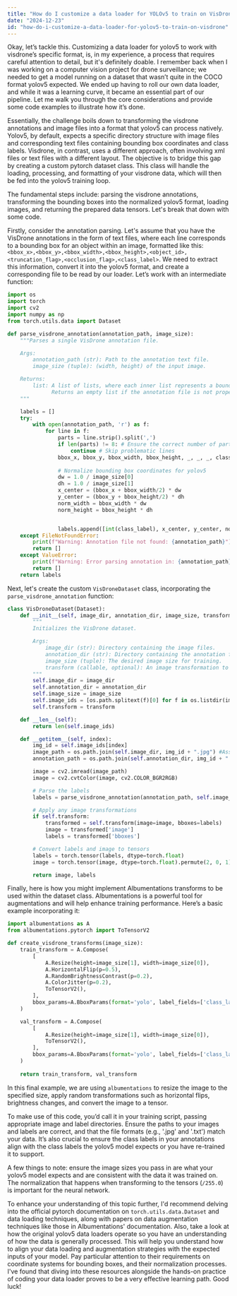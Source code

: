 ```yaml
---
title: "How do I customize a data loader for YOLOv5 to train on VisDrone?"
date: "2024-12-23"
id: "how-do-i-customize-a-data-loader-for-yolov5-to-train-on-visdrone"
---
```


Okay, let’s tackle this. Customizing a data loader for yolov5 to work with visdrone’s specific format, is, in my experience, a process that requires careful attention to detail, but it's definitely doable. I remember back when I was working on a computer vision project for drone surveillance; we needed to get a model running on a dataset that wasn’t quite in the COCO format yolov5 expected. We ended up having to roll our own data loader, and while it was a learning curve, it became an essential part of our pipeline. Let me walk you through the core considerations and provide some code examples to illustrate how it’s done.

Essentially, the challenge boils down to transforming the visdrone annotations and image files into a format that yolov5 can process natively. Yolov5, by default, expects a specific directory structure with image files and corresponding text files containing bounding box coordinates and class labels. Visdrone, in contrast, uses a different approach, often involving xml files or text files with a different layout. The objective is to bridge this gap by creating a custom pytorch dataset class. This class will handle the loading, processing, and formatting of your visdrone data, which will then be fed into the yolov5 training loop.

The fundamental steps include: parsing the visdrone annotations, transforming the bounding boxes into the normalized yolov5 format, loading images, and returning the prepared data tensors. Let's break that down with some code.

Firstly, consider the annotation parsing. Let's assume that you have the VisDrone annotations in the form of text files, where each line corresponds to a bounding box for an object within an image, formatted like this: `<bbox_x>,<bbox_y>,<bbox_width>,<bbox_height>,<object_id>,<truncation_flag>,<occlusion_flag>,<class_label>`. We need to extract this information, convert it into the yolov5 format, and create a corresponding file to be read by our loader. Let’s work with an intermediate function:

```python
import os
import torch
import cv2
import numpy as np
from torch.utils.data import Dataset

def parse_visdrone_annotation(annotation_path, image_size):
    """Parses a single VisDrone annotation file.

    Args:
        annotation_path (str): Path to the annotation text file.
        image_size (tuple): (width, height) of the input image.

    Returns:
        list: A list of lists, where each inner list represents a bounding box in yolov5 format.
              Returns an empty list if the annotation file is not properly formatted.
    """

    labels = []
    try:
        with open(annotation_path, 'r') as f:
            for line in f:
                parts = line.strip().split(',')
                if len(parts) != 8: # Ensure the correct number of parts per line
                    continue # Skip problematic lines
                bbox_x, bbox_y, bbox_width, bbox_height, _, _, _, class_label = map(int, parts)
                
                # Normalize bounding box coordinates for yolov5
                dw = 1.0 / image_size[0]
                dh = 1.0 / image_size[1]
                x_center = (bbox_x + bbox_width/2) * dw
                y_center = (bbox_y + bbox_height/2) * dh
                norm_width = bbox_width * dw
                norm_height = bbox_height * dh


                labels.append([int(class_label), x_center, y_center, norm_width, norm_height])
    except FileNotFoundError:
        print(f"Warning: Annotation file not found: {annotation_path}")
        return []
    except ValueError:
        print(f"Warning: Error parsing annotation in: {annotation_path}")
        return []
    return labels

```

Next, let's create the custom `VisDroneDataset` class, incorporating the `parse_visdrone_annotation` function:

```python
class VisDroneDataset(Dataset):
    def __init__(self, image_dir, annotation_dir, image_size, transform=None):
        """
        Initializes the VisDrone dataset.

        Args:
            image_dir (str): Directory containing the image files.
            annotation_dir (str): Directory containing the annotation files.
            image_size (tuple): The desired image size for training.
            transform (callable, optional): An image transformation to be applied.
        """
        self.image_dir = image_dir
        self.annotation_dir = annotation_dir
        self.image_size = image_size
        self.image_ids = [os.path.splitext(f)[0] for f in os.listdir(image_dir) if f.lower().endswith(('.png', '.jpg', '.jpeg'))]
        self.transform = transform

    def __len__(self):
        return len(self.image_ids)

    def __getitem__(self, index):
        img_id = self.image_ids[index]
        image_path = os.path.join(self.image_dir, img_id + ".jpg") #Assuming .jpg, modify if necessary
        annotation_path = os.path.join(self.annotation_dir, img_id + ".txt")

        image = cv2.imread(image_path)
        image = cv2.cvtColor(image, cv2.COLOR_BGR2RGB)

        # Parse the labels
        labels = parse_visdrone_annotation(annotation_path, self.image_size)

        # Apply any image transformations
        if self.transform:
            transformed = self.transform(image=image, bboxes=labels)
            image = transformed['image']
            labels = transformed['bboxes']

        # Convert labels and image to tensors
        labels = torch.tensor(labels, dtype=torch.float)
        image = torch.tensor(image, dtype=torch.float).permute(2, 0, 1)/ 255.0

        return image, labels

```

Finally, here is how you might implement Albumentations transforms to be used within the dataset class. Albumentations is a powerful tool for augmentations and will help enhance training performance. Here’s a basic example incorporating it:

```python
import albumentations as A
from albumentations.pytorch import ToTensorV2

def create_visdrone_transforms(image_size):
    train_transform = A.Compose(
        [
            A.Resize(height=image_size[1], width=image_size[0]),
            A.HorizontalFlip(p=0.5),
            A.RandomBrightnessContrast(p=0.2),
            A.ColorJitter(p=0.2),
            ToTensorV2(),
        ],
        bbox_params=A.BboxParams(format='yolo', label_fields=['class_labels']),
    )

    val_transform = A.Compose(
        [
            A.Resize(height=image_size[1], width=image_size[0]),
            ToTensorV2(),
        ],
        bbox_params=A.BboxParams(format='yolo', label_fields=['class_labels'])
    )
    
    return train_transform, val_transform
```

In this final example, we are using `albumentations` to resize the image to the specified size, apply random transformations such as horizontal flips, brightness changes, and convert the image to a tensor.

To make use of this code, you’d call it in your training script, passing appropriate image and label directories. Ensure the paths to your images and labels are correct, and that the file formats (e.g., '.jpg' and '.txt') match your data. It’s also crucial to ensure the class labels in your annotations align with the class labels the yolov5 model expects or you have re-trained it to support.

A few things to note: ensure the image sizes you pass in are what your yolov5 model expects and are consistent with the data it was trained on. The normalization that happens when transforming to the tensors (`/255.0`) is important for the neural network.

To enhance your understanding of this topic further, I'd recommend delving into the official pytorch documentation on `torch.utils.data.Dataset` and data loading techniques, along with papers on data augmentation techniques like those in Albumentations' documentation. Also, take a look at how the original yolov5 data loaders operate so you have an understanding of how the data is generally processed. This will help you understand how to align your data loading and augmentation strategies with the expected inputs of your model. Pay particular attention to their requirements on coordinate systems for bounding boxes, and their normalization processes. I've found that diving into these resources alongside the hands-on practice of coding your data loader proves to be a very effective learning path. Good luck!
